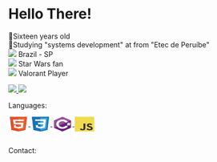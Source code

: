 
<h1 style="display: inline_block">Hello There!</h1> 


  👦Sixteen years old
  <br>
  🏫Studying "systems development" at from "Etec de Peruíbe"
  <br>
  <img height="16px" src="https://emojitool.com/img/facebook/13.1/flag-brazil-687.png"> Brazil - SP
  <br>
  <img height="16px" src="https://img.icons8.com/color/48/000000/lightsaber.png"/> Star Wars fan
  <br>
  <img height="16px" src="https://img.icons8.com/color/48/000000/valorant.png"/> Valorant Player

<div>
  <a href="https://github.com/Apolloyy">
  <img height="160em" src="https://github-readme-stats.vercel.app/api?username=Apolloyy&show_icons=true&theme=dark&include_all_commits=true&count_private=false"/>
  
  <img height="160em" src="https://github-readme-stats.vercel.app/api/top-langs/?username=Apolloyy&layout=compact&langs_count=7&theme=dark">
</div>

   </a>Languages:
<div style="display: inline_block">
<a href="https://github.com/Apolloyy">
<img align="center" alt="Apollo-HTML" height="30" width="40" src="https://raw.githubusercontent.com/devicons/devicon/master/icons/html5/html5-original.svg">
<img align="center" alt="Apollo-CSS" height="30" width="40" src="https://raw.githubusercontent.com/devicons/devicon/master/icons/css3/css3-original.svg">
<img align="center" alt="Apollo-C#" height="30" width="40" src="https://raw.githubusercontent.com/devicons/devicon/master/icons/csharp/csharp-original.svg">
<img align="center" alt="Apollo-js" height="30" width="40" src="https://raw.githubusercontent.com/devicons/devicon/master/icons/javascript/javascript-original.svg">
</a>
</div>

 ##
  Contact:
  
